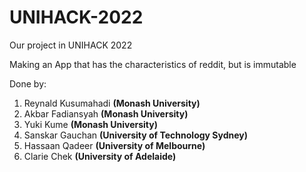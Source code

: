 # UNIHACK-2022
Our project in UNIHACK 2022

Making an App that has the characteristics of reddit, but is immutable

Done by:
1. Reynald Kusumahadi   **(Monash University)**
2. Akbar Fadiansyah     **(Monash University)**
3. Yuki Kume            **(Monash University)**
4. Sanskar Gauchan      **(University of Technology Sydney)**
5. Hassaan Qadeer       **(University of Melbourne)**
6. Clarie Chek          **(University of Adelaide)**
